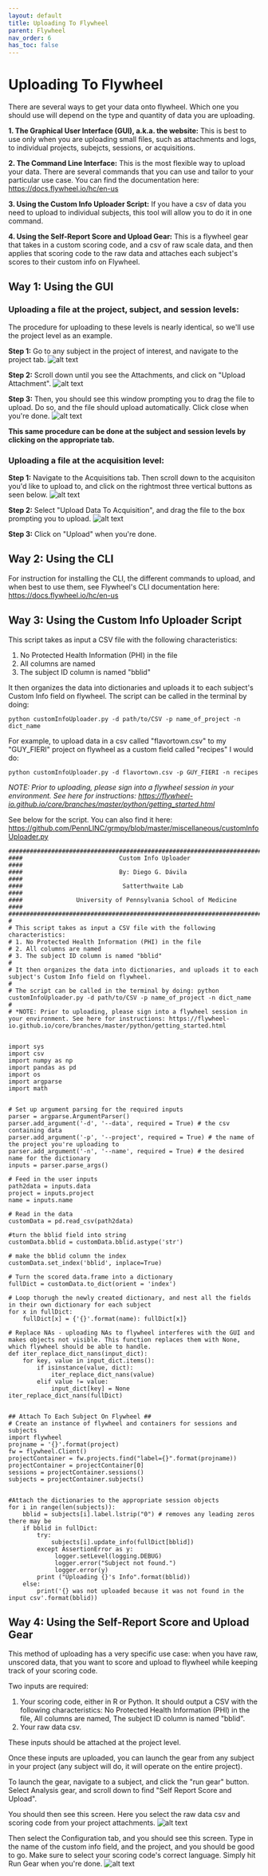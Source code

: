 ```yaml
---
layout: default
title: Uploading To Flywheel
parent: Flywheel
nav_order: 6
has_toc: false
---
```

# Uploading To Flywheel
There are several ways to get your data onto flywheel. Which one you should use will depend on the type and quantity of data you are uploading.

**1. The Graphical User Interface (GUI), a.k.a. the website:** This is best to use only when you are uploading small files, such as attachments and logs, to individual projects, subejcts, sessions, or acquisitions.

**2. The Command Line Interface:** This is the most flexible way to upload your data. There are several commands that you can use and tailor to your particular use case. You can find the documentation here: https://docs.flywheel.io/hc/en-us

**3. Using the Custom Info Uploader Script:** If you have a csv of data you need to upload to individual subjects, this tool will allow you to do it in one command.

**4. Using the Self-Report Score and Upload Gear:** This is a flywheel gear that takes in a custom scoring code, and a csv of raw scale data, and then applies that scoring code to the raw data and attaches each subject's scores to their custom info on Flywheel.



## Way 1: Using the GUI
### Uploading a file at the project, subject, and session levels:

The procedure for uploading to these levels is nearly identical, so we'll use the project level as an example.

**Step 1:** Go to any subject in the project of interest, and navigate to the project tab.
![alt text](https://PennLINC.github.io/assets/images/project_tab.png "Project Tab")


**Step 2:** Scroll down until you see the Attachments, and click on "Upload Attachment".
![alt text](https://PennLINC.github.io/assets/images/attachments.png "Attachments")


**Step 3:** Then, you should see this window prompting you to drag the file to upload. Do so, and the file should upload automatically. Click close when you're done.
![alt text](https://PennLINC.github.io/assets/images/upload_file.png "Upload File")


**This same procedure can be done at the subject and session levels by clicking on the appropriate tab.**

### Uploading a file at the acquisition level:

**Step 1:** Navigate to the Acquisitions tab. Then scroll down to the acquisiton you'd like to upload to, and click on the rightmost three vertical buttons as seen below.
![alt text](https://PennLINC.github.io/assets/images/acquisition_threebuttons.png "Upload File")


**Step 2:** Select "Upload Data To Acquisition", and drag the file to the box prompting you to upload.
![alt text](https://PennLINC.github.io/assets/images/acq_dragdrop.png "Upload File Box")


**Step 3:** Click on "Upload" when you're done.




## Way 2: Using the CLI
For instruction for installing the CLI, the different commands to upload, and when best to use them, see Flywheel's CLI documentation here: https://docs.flywheel.io/hc/en-us

## Way 3: Using the Custom Info Uploader Script

This script takes as input a CSV file with the following characteristics:
 1. No Protected Health Information (PHI) in the file
 2. All columns are named
 3. The subject ID column is named "bblid"

It then organizes the data into dictionaries and uploads it to each subject's Custom Info field on flywheel. The script can be called in the terminal by doing:
```
python customInfoUploader.py -d path/to/CSV -p name_of_project -n dict_name
```
For example, to upload data in a csv called "flavortown.csv" to my "GUY_FIERI" project on flywheel as a custom field called "recipes" I would do:
```
python customInfoUploader.py -d flavortown.csv -p GUY_FIERI -n recipes
```

*NOTE: Prior to uploading, please sign into a flywheel session in your environment. See here for instructions: https://flywheel-io.github.io/core/branches/master/python/getting_started.html*

See below for the script. You can also find it here: https://github.com/PennLINC/grmpy/blob/master/miscellaneous/customInfoUploader.py

```
#####################################################################################
####                           Custom Info Uploader                              ####
####                           By: Diego G. Dávila                               ####
####                            Satterthwaite Lab                                ####
####               University of Pennsylvania School of Medicine                 ####
#####################################################################################
#
# This script takes as input a CSV file with the following characteristics:
# 1. No Protected Health Information (PHI) in the file
# 2. All columns are named
# 3. The subject ID column is named "bblid"
#
# It then organizes the data into dictionaries, and uploads it to each subject's Custom Info field on flywheel.
#
# The script can be called in the terminal by doing: python customInfoUploader.py -d path/to/CSV -p name_of_project -n dict_name
#
# *NOTE: Prior to uploading, please sign into a flywheel session in your environment. See here for instructions: https://flywheel-io.github.io/core/branches/master/python/getting_started.html


import sys
import csv
import numpy as np
import pandas as pd
import os
import argparse
import math


# Set up argument parsing for the required inputs
parser = argparse.ArgumentParser()
parser.add_argument('-d', '--data', required = True) # the csv containing data
parser.add_argument('-p', '--project', required = True) # the name of the project you're uploading to
parser.add_argument('-n', '--name', required = True) # the desired name for the dictionary
inputs = parser.parse_args()

# Feed in the user inputs
path2data = inputs.data
project = inputs.project
name = inputs.name

# Read in the data
customData = pd.read_csv(path2data)

#turn the bblid field into string
customData.bblid = customData.bblid.astype('str')

# make the bblid column the index
customData.set_index('bblid', inplace=True)

# Turn the scored data.frame into a dictionary
fullDict = customData.to_dict(orient = 'index')

# Loop thorugh the newly created dictionary, and nest all the fields in their own dictionary for each subject
for x in fullDict:
    fullDict[x] = {'{}'.format(name): fullDict[x]}

# Replace NAs - uploading NAs to flywheel interferes with the GUI and makes objects not visible. This function replaces them with None, which flywheel should be able to handle.
def iter_replace_dict_nans(input_dict):
    for key, value in input_dict.items():
        if isinstance(value, dict):
            iter_replace_dict_nans(value)
        elif value != value:
            input_dict[key] = None
iter_replace_dict_nans(fullDict)


## Attach To Each Subject On Flywheel ##
# Create an instance of flywheel and containers for sessions and subjects
import flywheel
projname = '{}'.format(project)
fw = flywheel.Client()
projectContainer = fw.projects.find("label={}".format(projname))
projectContainer = projectContainer[0]
sessions = projectContainer.sessions()
subjects = projectContainer.subjects()


#Attach the dictionaries to the appropriate session objects
for i in range(len(subjects)):
    bblid = subjects[i].label.lstrip("0") # removes any leading zeros there may be
    if bblid in fullDict:
        try:
            subjects[i].update_info(fullDict[bblid])
        except AssertionError as y:
             logger.setLevel(logging.DEBUG)
             logger.error("Subject not found.")
             logger.error(y)
        print ("Uploading {}'s Info".format(bblid))
    else:
        print('{} was not uploaded because it was not found in the input csv'.format(bblid))
```

## Way 4: Using the Self-Report Score and Upload Gear
This method of uploading has a very specific use case: when you have raw, unscored data, that you want to score and upload to flywheel while keeping track of your scoring code.

Two inputs are required:
1. Your scoring code, either in R or Python. It should output a CSV with the following characteristics: No Protected Health Information (PHI) in the file, All columns are named, The subject ID column is named "bblid".
2. Your raw data csv.

These inputs should be attached at the project level. 

Once these inputs are uploaded, you can launch the gear from any subject in your project (any subject will do, it will operate on the entire project).

To launch the gear, navigate to a subject, and click the "run gear" button. Select Analysis gear, and scroll down to find "Self Report Score and Upload".

You should then see this screen. Here you select the raw data csv and scoring code from your project attachments.
![alt text](https://PennLINC.github.io/assets/images/inputs_setup.png "Inputs Setup")

Then select the Configuration tab, and you should see this screen. Type in the name of the custom info field, and the project, and you should be good to go. Make sure to select your scoring code's correct language. Simply hit Run Gear when you're done.
![alt text](https://PennLINC.github.io/assets/images/config_setup.png "Config Setup")

